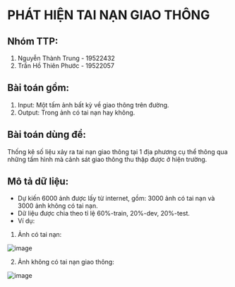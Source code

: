 # **PHÁT HIỆN TAI NẠN GIAO THÔNG**

## Nhóm TTP:

1. Nguyễn Thành Trung - 19522432
2. Trần Hồ Thiên Phước - 19522057

## Bài toán gồm:

1. Input: Một tấm ảnh bất kỳ về giao thông trên đường.
2. Output: Trong ảnh có tai nạn hay không.

## Bài toán dùng để:
Thống kê số liệu xảy ra tai nạn giao thông tại 1 địa phương cụ thể thông qua những tấm hình mà cảnh sát giao thông thu thập được ở hiện trường.

## Mô tả dữ liệu:

- Dự kiến 6000 ảnh được lấy từ internet, gồm: 3000 ảnh có tai nạn và 3000 ảnh không có tai nạn.
- Dữ liệu được chia theo tỉ lệ 60%-train, 20%-dev, 20%-test.
- Ví dụ:

1. Ảnh có tai nạn:

![image](https://user-images.githubusercontent.com/76487372/146470582-e0d9e1fe-8a8a-4b4e-877f-580b8940fbbd.png)

2. Ảnh không có tai nạn giao thông:

![image](https://user-images.githubusercontent.com/76487372/146470823-e9bc9764-2ee2-49b8-aedc-2e66f1a797ec.png)



